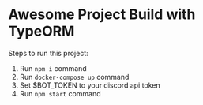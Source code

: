 # Awesome Project Build with TypeORM
        
Steps to run this project:

1. Run `npm i` command
2. Run `docker-compose up` command
3. Set $BOT_TOKEN to your discord api token
4. Run `npm start` command
